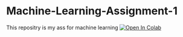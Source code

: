 # Machine-Learning-Assignment-1
This repositry is my ass for machine learning
[![Open In Colab](https://colab.research.google.com/assets/colab-badge.svg)](https://colab.research.google.com/github/professorsab/Machine-Learning-Assignment-1/blob/main/ML_assignment.ipynb)
